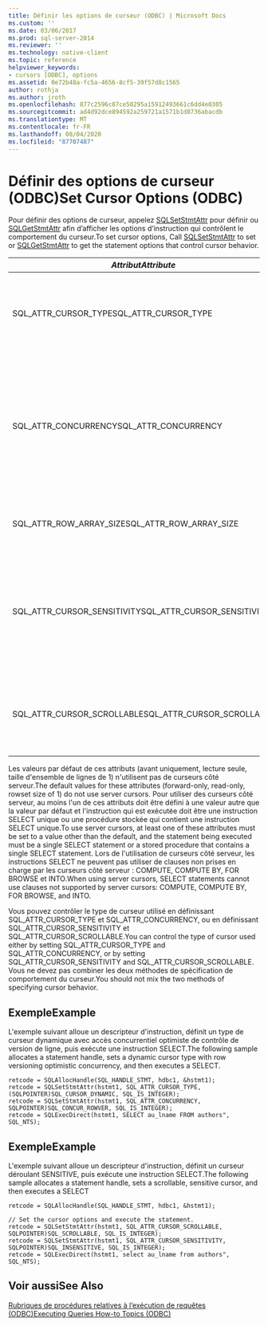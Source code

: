 ```yaml
---
title: Définir les options de curseur (ODBC) | Microsoft Docs
ms.custom: ''
ms.date: 03/06/2017
ms.prod: sql-server-2014
ms.reviewer: ''
ms.technology: native-client
ms.topic: reference
helpviewer_keywords:
- cursors [ODBC], options
ms.assetid: 0e72b48a-fc5a-4656-8cf5-39f57d8c1565
author: rothja
ms.author: jroth
ms.openlocfilehash: 877c2596c87ce50295a15912493661c6dd4e0305
ms.sourcegitcommit: ad4d92dce894592a259721a1571b1d8736abacdb
ms.translationtype: MT
ms.contentlocale: fr-FR
ms.lasthandoff: 08/04/2020
ms.locfileid: "87707487"
---
```

# <a name="set-cursor-options-odbc"></a><span data-ttu-id="2c05e-102">Définir des options de curseur (ODBC)</span><span class="sxs-lookup"><span data-stu-id="2c05e-102">Set Cursor Options (ODBC)</span></span>
  <span data-ttu-id="2c05e-103">Pour définir des options de curseur, appelez [SQLSetStmtAttr](../../native-client-odbc-api/sqlsetstmtattr.md) pour définir ou [SQLGetStmtAttr](../../native-client-odbc-api/sqlgetstmtattr.md) afin d’afficher les options d’instruction qui contrôlent le comportement du curseur.</span><span class="sxs-lookup"><span data-stu-id="2c05e-103">To set cursor options, Call [SQLSetStmtAttr](../../native-client-odbc-api/sqlsetstmtattr.md) to set or [SQLGetStmtAttr](../../native-client-odbc-api/sqlgetstmtattr.md) to get the statement options that control cursor behavior.</span></span>  
  
|<span data-ttu-id="2c05e-104">*Attribut*</span><span class="sxs-lookup"><span data-stu-id="2c05e-104">*Attribute*</span></span>|<span data-ttu-id="2c05e-105">Spécifie</span><span class="sxs-lookup"><span data-stu-id="2c05e-105">Specifies</span></span>|  
|-----------------|---------------|  
|<span data-ttu-id="2c05e-106">SQL_ATTR_CURSOR_TYPE</span><span class="sxs-lookup"><span data-stu-id="2c05e-106">SQL_ATTR_CURSOR_TYPE</span></span>|<span data-ttu-id="2c05e-107">Type de curseur avant uniquement, statique, dynamique ou de jeu de clés</span><span class="sxs-lookup"><span data-stu-id="2c05e-107">Cursor type of forward-only, static, dynamic, or keyset-driven</span></span>|  
|<span data-ttu-id="2c05e-108">SQL_ATTR_CONCURRENCY</span><span class="sxs-lookup"><span data-stu-id="2c05e-108">SQL_ATTR_CONCURRENCY</span></span>|<span data-ttu-id="2c05e-109">Option de contrôle concurrentiel de lecture seule, verrouillage, optimiste avec horodateurs ou optimiste avec valeurs</span><span class="sxs-lookup"><span data-stu-id="2c05e-109">Concurrency control option of read-only, locking, optimistic using timestamps, or optimistic using values</span></span>|  
|<span data-ttu-id="2c05e-110">SQL_ATTR_ROW_ARRAY_SIZE</span><span class="sxs-lookup"><span data-stu-id="2c05e-110">SQL_ATTR_ROW_ARRAY_SIZE</span></span>|<span data-ttu-id="2c05e-111">Nombre de lignes extraites à chaque extraction</span><span class="sxs-lookup"><span data-stu-id="2c05e-111">Number of rows retrieved in each fetch</span></span>|  
|<span data-ttu-id="2c05e-112">SQL_ATTR_CURSOR_SENSITIVITY</span><span class="sxs-lookup"><span data-stu-id="2c05e-112">SQL_ATTR_CURSOR_SENSITIVITY</span></span>|<span data-ttu-id="2c05e-113">Curseur qui affiche ou masque les mises à jour des lignes de curseur effectuées par d'autres connexions</span><span class="sxs-lookup"><span data-stu-id="2c05e-113">Cursor that does or does not show updates to cursor rows made by other connections</span></span>|  
|<span data-ttu-id="2c05e-114">SQL_ATTR_CURSOR_SCROLLABLE</span><span class="sxs-lookup"><span data-stu-id="2c05e-114">SQL_ATTR_CURSOR_SCROLLABLE</span></span>|<span data-ttu-id="2c05e-115">Curseur qu'il est possible de faire défiler vers l'avant et vers l'arrière</span><span class="sxs-lookup"><span data-stu-id="2c05e-115">Cursor that can be scrolled forward and backward</span></span>|  
  
 <span data-ttu-id="2c05e-116">Les valeurs par défaut de ces attributs (avant uniquement, lecture seule, taille d'ensemble de lignes de 1) n'utilisent pas de curseurs côté serveur.</span><span class="sxs-lookup"><span data-stu-id="2c05e-116">The default values for these attributes (forward-only, read-only, rowset size of 1) do not use server cursors.</span></span> <span data-ttu-id="2c05e-117">Pour utiliser des curseurs côté serveur, au moins l'un de ces attributs doit être défini à une valeur autre que la valeur par défaut et l'instruction qui est exécutée doit être une instruction SELECT unique ou une procédure stockée qui contient une instruction SELECT unique.</span><span class="sxs-lookup"><span data-stu-id="2c05e-117">To use server cursors, at least one of these attributes must be set to a value other than the default, and the statement being executed must be a single SELECT statement or a stored procedure that contains a single SELECT statement.</span></span> <span data-ttu-id="2c05e-118">Lors de l'utilisation de curseurs côté serveur, les instructions SELECT ne peuvent pas utiliser de clauses non prises en charge par les curseurs côté serveur : COMPUTE, COMPUTE BY, FOR BROWSE et INTO.</span><span class="sxs-lookup"><span data-stu-id="2c05e-118">When using server cursors, SELECT statements cannot use clauses not supported by server cursors: COMPUTE, COMPUTE BY, FOR BROWSE, and INTO.</span></span>  
  
 <span data-ttu-id="2c05e-119">Vous pouvez contrôler le type de curseur utilisé en définissant SQL_ATTR_CURSOR_TYPE et SQL_ATTR_CONCURRENCY, ou en définissant SQL_ATTR_CURSOR_SENSITIVITY et SQL_ATTR_CURSOR_SCROLLABLE.</span><span class="sxs-lookup"><span data-stu-id="2c05e-119">You can control the type of cursor used either by setting SQL_ATTR_CURSOR_TYPE and SQL_ATTR_CONCURRENCY, or by setting SQL_ATTR_CURSOR_SENSITIVITY and SQL_ATTR_CURSOR_SCROLLABLE.</span></span> <span data-ttu-id="2c05e-120">Vous ne devez pas combiner les deux méthodes de spécification de comportement du curseur.</span><span class="sxs-lookup"><span data-stu-id="2c05e-120">You should not mix the two methods of specifying cursor behavior.</span></span>  
  
## <a name="example"></a><span data-ttu-id="2c05e-121">Exemple</span><span class="sxs-lookup"><span data-stu-id="2c05e-121">Example</span></span>  
 <span data-ttu-id="2c05e-122">L'exemple suivant alloue un descripteur d'instruction, définit un type de curseur dynamique avec accès concurrentiel optimiste de contrôle de version de ligne, puis exécute une instruction SELECT.</span><span class="sxs-lookup"><span data-stu-id="2c05e-122">The following sample allocates a statement handle, sets a dynamic cursor type with row versioning optimistic concurrency, and then executes a SELECT.</span></span>  
  
```  
retcode = SQLAllocHandle(SQL_HANDLE_STMT, hdbc1, &hstmt1);  
retcode = SQLSetStmtAttr(hstmt1, SQL_ATTR_CURSOR_TYPE, (SQLPOINTER)SQL_CURSOR_DYNAMIC, SQL_IS_INTEGER);  
retcode = SQLSetStmtAttr(hstmt1, SQL_ATTR_CONCURRENCY, SQLPOINTER)SQL_CONCUR_ROWVER, SQL_IS_INTEGER);  
retcode = SQLExecDirect(hstmt1, SELECT au_lname FROM authors", SQL_NTS);  
```  
  
## <a name="example"></a><span data-ttu-id="2c05e-123">Exemple</span><span class="sxs-lookup"><span data-stu-id="2c05e-123">Example</span></span>  
 <span data-ttu-id="2c05e-124">L'exemple suivant alloue un descripteur d'instruction, définit un curseur déroulant SENSITIVE, puis exécute une instruction SELECT.</span><span class="sxs-lookup"><span data-stu-id="2c05e-124">The following sample allocates a statement handle, sets a scrollable, sensitive cursor, and then executes a SELECT</span></span>  
  
```  
retcode = SQLAllocHandle(SQL_HANDLE_STMT, hdbc1, &hstmt1);  
  
// Set the cursor options and execute the statement.  
retcode = SQLSetStmtAttr(hstmt1, SQL_ATTR_CURSOR_SCROLLABLE, SQLPOINTER)SQL_SCROLLABLE, SQL_IS_INTEGER);  
retcode = SQLSetStmtAttr(hstmt1, SQL_ATTR_CURSOR_SENSITIVITY, SQLPOINTER)SQL_INSENSITIVE, SQL_IS_INTEGER);  
retcode = SQLExecDirect(hstmt1, select au_lname from authors", SQL_NTS);  
```  
  
## <a name="see-also"></a><span data-ttu-id="2c05e-125">Voir aussi</span><span class="sxs-lookup"><span data-stu-id="2c05e-125">See Also</span></span>  
 [<span data-ttu-id="2c05e-126">Rubriques de procédures relatives à l’exécution de requêtes &#40;ODBC&#41;</span><span class="sxs-lookup"><span data-stu-id="2c05e-126">Executing Queries How-to Topics &#40;ODBC&#41;</span></span>](executing-queries-how-to-topics-odbc.md)  
  
  
